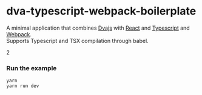 dva-typescript-webpack-boilerplate
=====================

A minimal application that combines [Dvajs](https://github.com/dvajs/dva) with [React](https://facebook.github.io/react) and [Typescript](http://www.typescriptlang.org/) and [Webpack](https://webpack.js.org).   
Supports Typescript and TSX compilation through babel.

2

### Run the example

```
yarn
yarn run dev
```


